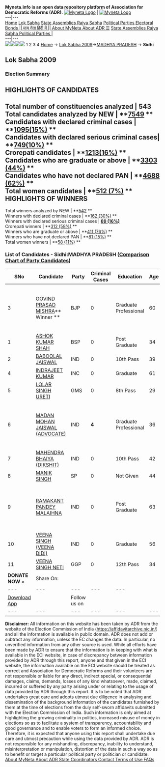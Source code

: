 **Myneta.info is an open data repository platform of Association for Democratic Reforms (ADR).**
[![Myneta Logo](https://www.myneta.info/lib/img/myneta-logo.png)](https://www.myneta.info/) | [![Myneta Logo](https://www.myneta.info/lib/img/adr-logo.png)](https://adrindia.org)  
---|---  
[Home](https://www.myneta.info/) [Lok Sabha](https://www.myneta.info/#ls "Lok Sabha") [ State Assemblies ](https://www.myneta.info/#sa "State Assemblies") [Rajya Sabha](https://www.myneta.info/#rs "Rajya Sabha") [Political Parties ](https://www.myneta.info/party "Political Parties") [ Electoral Bonds ](https://www.myneta.info/electoral_bonds "Electoral Bonds") [ || माय नेता हिंदी में || ](https://translate.google.co.in/translate?prev=hp&hl=en&js=y&u=www.myneta.info&sl=en&tl=hi&history_state0=) [ About MyNeta ](https://adrindia.org/content/about-myneta) [ About ADR ](https://adrindia.org/about-adr/who-we-are) [☰](javascript:void\(0\))
[ State Assemblies ](https://www.myneta.info/#sa "State Assemblies") [ Rajya Sabha ](https://www.myneta.info/#rs "Rajya Sabha") [ Political Parties ](https://www.myneta.info/party "Political Parties")
|   
---|---  
![](https://www.myneta.info/lib/img/banner/banner-1.png)![](https://www.myneta.info/lib/img/banner/banner-2.png)![](https://www.myneta.info/lib/img/banner/banner-3.png)![](https://www.myneta.info/lib/img/banner/banner-4.png)
1  2  3  4 
[Home](https://www.myneta.info/) → [Lok Sabha 2009](https://www.myneta.info/ls2009/)→[MADHYA PRADESH](https://www.myneta.info/ls2009/index.php?action=show_constituencies&state_id=12) → **Sidhi**
### 
## Lok Sabha 2009
###  Election Summary 
HIGHLIGHTS OF CANDIDATES  
---  
Total number of constituencies analyzed |  543   
Total candidates analyzed by NEW | **[7549](https://www.myneta.info/ls2009/index.php?action=summary&subAction=candidates_analyzed&sort=candidate#summary) **  
Candidates with declared criminal cases | **[1095(15%)](https://www.myneta.info/ls2009/index.php?action=summary&subAction=crime&sort=candidate#summary) **  
Candidates with declared serious criminal cases| **[749(10%)](https://www.myneta.info/ls2009/index.php?action=summary&subAction=serious_crime&sort=candidate#summary) **  
Crorepati candidates | **[1213(16%)](https://www.myneta.info/ls2009/index.php?action=summary&subAction=crorepati&sort=candidate#summary) **  
Candidates who are graduate or above | **[3303 (44%)](https://www.myneta.info/ls2009/index.php?action=summary&subAction=education&sort=candidate#summary) **  
Candidates who have not declared PAN | **[4688 (62%)](https://www.myneta.info/ls2009/index.php?action=summary&subAction=without_pan&sort=candidate#summary) **  
Total women candidates | **[512 (7%)](https://www.myneta.info/ls2009/index.php?action=summary&subAction=women_candidate&sort=candidate#summary) **  
HIGHLIGHTS OF WINNERS  
---  
Total winners analyzed by NEW | **[542](https://www.myneta.info/ls2009/index.php?action=summary&subAction=winner_analyzed&sort=candidate#summary) **  
Winners with declared criminal cases | **[162 (30%)](https://www.myneta.info/ls2009/index.php?action=summary&subAction=winner_crime&sort=candidate#summary) **  
Winners with declared serious criminal cases | **[89 (16%)](https://www.myneta.info/ls2009/index.php?action=summary&subAction=winner_serious_crime&sort=candidate#summary)**  
Crorepati winners | **[312 (58%)](https://www.myneta.info/ls2009/index.php?action=summary&subAction=winner_crorepati&sort=candidate#summary) **  
Winners who are graduate or above | **[411 (76%)](https://www.myneta.info/ls2009/index.php?action=summary&subAction=winner_education&sort=candidate#summary) **  
Winners who have not declared PAN | **[81 (15%)](https://www.myneta.info/ls2009/index.php?action=summary&subAction=winner_without_pan&sort=candidate#summary) **  
Total women winners | **[58 (11%)](https://www.myneta.info/ls2009/index.php?action=summary&subAction=winner_women&sort=candidate#summary) **  
### List of Candidates - Sidhi:MADHYA PRADESH ([Comparison Chart of Party Candidates](https://www.myneta.info/ls2009/comparisonchart.php?constituency_id=192))
SNo | Candidate| Party| Criminal Cases| Education| Age| Total Assets| Liabilities  
---|---|---|---|---|---|---|---  
3  | [GOVIND PRASAD MISHRA](https://www.myneta.info/ls2009/candidate.php?candidate_id=3289)** Winner ** | BJP | 0 | Graduate Professional| 60 | ![](https://myneta.info/image_v2.php?myneta_folder=ls2009&candidate_id=3289&col=ta) | ![](https://myneta.info/image_v2.php?myneta_folder=ls2009&candidate_id=3289&col=lia)  
1  | [ASHOK KUMAR SHAH](https://www.myneta.info/ls2009/candidate.php?candidate_id=3287) | BSP | 0 | Post Graduate| 34 | Rs 47,79,766 ~ 47 Lacs+ | Rs 0 ~   
2  | [BABOOLAL JAISWAL](https://www.myneta.info/ls2009/candidate.php?candidate_id=3293) | IND | 0 | 10th Pass| 39 | Rs 15,05,000 ~ 15 Lacs+ | Rs 10,000 ~ 10 Thou+  
4  | [INDRAJEET KUMAR](https://www.myneta.info/ls2009/candidate.php?candidate_id=3288) | INC | 0 | Graduate| 61 | Rs 1,34,28,842 ~ 1 Crore+ | Rs 14,37,086 ~ 14 Lacs+  
5  | [LOLAR SINGH URETI](https://www.myneta.info/ls2009/candidate.php?candidate_id=3291) | GMS | 0 | 8th Pass| 29 | Rs 1,01,500 ~ 1 Lacs+ | Rs 0 ~   
6  | [MADAN MOHAN JAISWAL (ADVOCATE)](https://www.myneta.info/ls2009/candidate.php?candidate_id=3294) | IND | **4** | Graduate Professional| 36 | ![](https://myneta.info/image_v2.php?myneta_folder=ls2009&candidate_id=3294&col=ta) | ![](https://myneta.info/image_v2.php?myneta_folder=ls2009&candidate_id=3294&col=lia)  
7  | [MAHENDRA BHAIYA (DIKSHIT)](https://www.myneta.info/ls2009/candidate.php?candidate_id=3295) | IND | 0 | 10th Pass| 42 | Rs 2,03,50,000 ~ 2 Crore+ | Rs 10,563 ~ 10 Thou+  
8  | [MANIK SINGH](https://www.myneta.info/ls2009/candidate.php?candidate_id=3290) | SP | 0 | Not Given| 44 | Rs 52,92,603 ~ 52 Lacs+ | Rs 0 ~   
9  | [RAMAKANT PANDEY MALAIHNA](https://www.myneta.info/ls2009/candidate.php?candidate_id=3296) | IND | 0 | Post Graduate| 63 | ![](https://myneta.info/image_v2.php?myneta_folder=ls2009&candidate_id=3296&col=ta) | ![](https://myneta.info/image_v2.php?myneta_folder=ls2009&candidate_id=3296&col=lia)  
10  | [VEENA SINGH (VEENA DIDI)](https://www.myneta.info/ls2009/candidate.php?candidate_id=3297) | IND | 0 | Graduate| 56 | Rs 10,63,67,000 ~ 10 Crore+ | Rs 0 ~   
11  | [VEENA SINGH NETI](https://www.myneta.info/ls2009/candidate.php?candidate_id=3292) | GGP | 0 | 12th Pass| 34 | Rs 18,25,000 ~ 18 Lacs+ | Rs 0 ~   
|  **DONATE NOW** × |  Share On:  | [](https://api.whatsapp.com/send?text=https%3A%2F%2Fmyneta.info%2Fpunjab2022%2Findex.php%3Faction%3Dshow_constituencies%26state_id%3D19) | [](https://www.facebook.com/sharer/sharer.php?u=https%3A%2F%2Fmyneta.info%2Fpunjab2022%2Findex.php%3Faction%3Dshow_constituencies%26state_id%3D19) | [](https://twitter.com/share?url=https%3A%2F%2Fmyneta.info%2Fpunjab2022%2Findex.php%3Faction%3Dshow_constituencies%26state_id%3D19)  
---|---|---|---|---  
| [ Download App ](https://play.google.com/store/apps/details?id=com.webrosoft.myneta1&pcampaignid=pcampaignidMKT-Other-global-all-co-prtnr-py-PartBadge-Mar2515-1) | [](https://play.google.com/store/apps/details?id=com.webrosoft.myneta1&pcampaignid=pcampaignidMKT-Other-global-all-co-prtnr-py-PartBadge-Mar2515-1) |  Follow us on  | [](https://www.facebook.com/adrindia.org/) | [](https://twitter.com/adrspeaks) | [](https://groups.google.com/g/national-election-watch?hl=en&pli=1) | [](https://www.instagram.com/adrspeaks/) | [](https://www.youtube.com/user/adrspeaks) | [](https://sharechat.com/profile/adrspeaks)  
---|---|---|---|---|---|---|---|---  
**Disclaimer:** All information on this website has been taken by ADR from the website of the Election Commission of India (https://affidavitarchive.nic.in/) and all the information is available in public domain. ADR does not add or subtract any information, unless the EC changes the data. In particular, no unverified information from any other source is used. While all efforts have been made by ADR to ensure that the information is in keeping with what is available in the ECI website, in case of discrepancy between information provided by ADR through this report, anyone and that given in the ECI website, the information available on the ECI website should be treated as correct and Association for Democratic Reforms and their volunteers are not responsible or liable for any direct, indirect special, or consequential damages, claims, demands, losses of any kind whatsoever, made, claimed, incurred or suffered by any party arising under or relating to the usage of data provided by ADR through this report. It is to be noted that ADR undertakes great care and adopts utmost due diligence in analysing and dissemination of the background information of the candidates furnished by them at the time of elections from the duly self-sworn affidavits submitted with the Election Commission of India. Such information is only aimed at highlighting the growing criminality in politics, increased misuse of money in elections so as to facilitate a system of transparency, accountability and good governance and to enable voters to form an informed choice. Therefore, it is expected that anyone using this report shall undertake due care and utmost precaution while using the data provided by ADR. ADR is not responsible for any mishandling, discrepancy, inability to understand, misinterpretation or manipulation, distortion of the data in such a way so as to benefit or target a particular political party or politician or candidate. 
[ About MyNeta ](https://adrindia.org/content/about-myneta) [ About ADR ](https://adrindia.org/about-adr/who-we-are) [ State Coordinators ](https://adrindia.org/about-adr/state-coordinators) [ Contact ](https://adrindia.org/contact-us) [ Terms of Use ](https://adrindia.org/content/adr-terms-use) [ FAQs ](https://adrindia.org/content/faqs)
